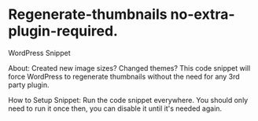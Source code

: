 # Regenerate-thumbnails no-extra-plugin-required.
WordPress Snippet

About: Created new image sizes? Changed themes? This code snippet will force WordPress to regenerate thumbnails without the need for any 3rd party plugin.

How to Setup Snippet: Run the code snippet everywhere.  You should only need to run it once then, you can disable it until it's needed again.
